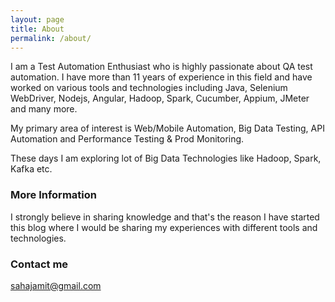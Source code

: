 ```yaml
---
layout: page
title: About
permalink: /about/
---
```


I am a Test Automation Enthusiast who is highly passionate about QA test automation. I have more than 11 years of experience in this field and have worked on various tools and technologies including Java, Selenium WebDriver, Nodejs, Angular, Hadoop, Spark, Cucumber, Appium, JMeter and many more.

My primary area of interest is Web/Mobile Automation, Big Data Testing, API Automation and  Performance Testing & Prod Monitoring. 

These days I am exploring lot of Big Data Technologies like Hadoop, Spark, Kafka etc.

### More Information

I strongly believe in sharing knowledge and that's the reason I have started this blog where I would be sharing my experiences with different tools and technologies. 

### Contact me

[sahajamit@gmail.com](mailto:sahajamit@gmail.com)